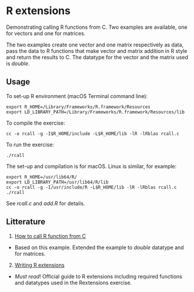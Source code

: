 # R extensions
Demonstrating calling R functions from C. Two examples are available,
one for vectors and one for matrices.

The two examples create one vector and one matrix respectively as data, 
pass the data to R functions that make vector and matrix addition 
in R style and return the results to C. The datatype for the vector 
and the matrix used is *double*.

## Usage

To set-up R environment (macOS Terminal command line):

	export R_HOME=/Library/Frameworks/R.framework/Resources
	export LD_LIBRARY_PATH=/Library/Frameworks/R.framework/Resources/lib
	
To compile the exercise:

	cc -o rcall -g -I$R_HOME/include -L$R_HOME/lib -lR -lRblas rcall.c
	
To run the exercise:
	
	./rcall

The set-up and compilation is for macOS. Linux is similar, for example:

	export R_HOME=/usr/lib64/R/
	export LD_LIBRARY_PATH=/usr/lib64/R/lib
 	cc -o rcall -g -I/usr/include/R -L$R_HOME/lib -lR -lRblas rcall.c
	./rcall

See *rcall.c* and *add.R* for details.
## Litterature

1. [How to call R function from C]( https://pabercrombie.com/wordpress/2014/05/how-to-call-an-r-function-from-c/)
  - Based on this example. Extended the example to *double* datatype and for matrices.
  
2. [Writing R extensions](https://cran.r-project.org/doc/manuals/R-exts.html#Handling-R-objects-in-C)
  - *Must read*! Official guide to R extensions including required 
    functions and  datatypes used in the Rextensions exercise.
